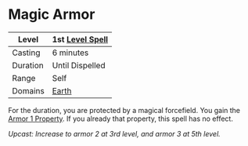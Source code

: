 # Magic Armor

| Level    | 1st [Level Spell](../../../Spell%20Level.md)                                  |
| -------- | ------------------------------------------ |
| Casting  | 6 minutes                                  |
| Duration | Until Dispelled                            |
| Range    | Self                                       |
| Domains  | [Earth](../../../Spell%20Domains/Earth.md) |

For the duration, you are protected by a magical forcefield. You gain the [Armor 1 Property](../../../../Items/Equipment/Individual%20Item%20Cards/Armors/Armor%20Properties/Armor%20X%20Property.md). If you already that property, this spell has no effect.

*Upcast: Increase to armor 2 at 3rd level, and armor 3 at 5th level.*